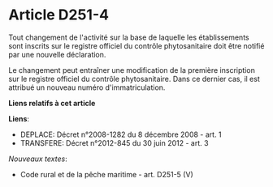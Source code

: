 # Article D251-4

Tout changement de l'activité sur la base de laquelle les établissements sont inscrits sur le registre officiel du contrôle
phytosanitaire doit être notifié par une nouvelle déclaration.

Le changement peut entraîner une modification de la première inscription sur le registre officiel du contrôle phytosanitaire.
Dans ce dernier cas, il est attribué un nouveau numéro d'immatriculation.

**Liens relatifs à cet article**

**Liens**:

  - DEPLACE: Décret n°2008-1282 du 8 décembre 2008 - art. 1
  - TRANSFERE: Décret n°2012-845 du 30 juin 2012 - art. 3

_Nouveaux textes_:

  - Code rural et de la pêche maritime - art. D251-5 (V)
